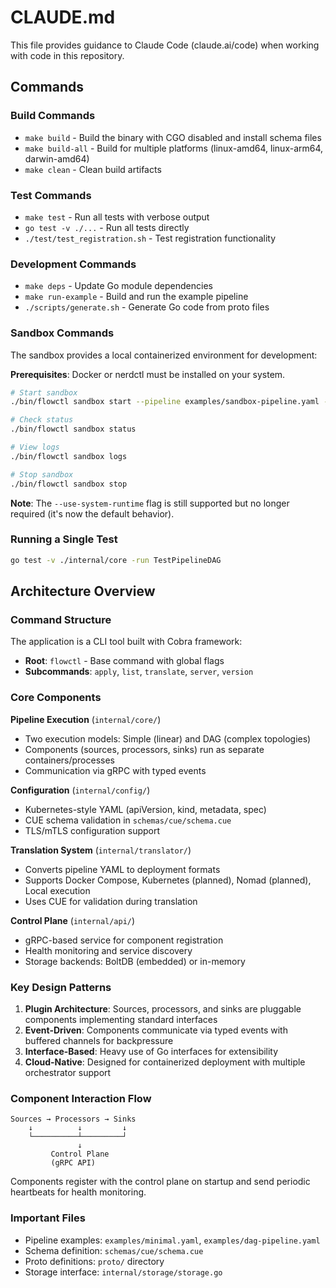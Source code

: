 # CLAUDE.md

This file provides guidance to Claude Code (claude.ai/code) when working with code in this repository.

## Commands

### Build Commands
- `make build` - Build the binary with CGO disabled and install schema files
- `make build-all` - Build for multiple platforms (linux-amd64, linux-arm64, darwin-amd64)
- `make clean` - Clean build artifacts

### Test Commands
- `make test` - Run all tests with verbose output
- `go test -v ./...` - Run all tests directly
- `./test/test_registration.sh` - Test registration functionality

### Development Commands
- `make deps` - Update Go module dependencies
- `make run-example` - Build and run the example pipeline
- `./scripts/generate.sh` - Generate Go code from proto files

### Sandbox Commands
The sandbox provides a local containerized environment for development:

**Prerequisites**: Docker or nerdctl must be installed on your system.

```bash
# Start sandbox
./bin/flowctl sandbox start --pipeline examples/sandbox-pipeline.yaml --services examples/sandbox.yaml

# Check status
./bin/flowctl sandbox status

# View logs
./bin/flowctl sandbox logs

# Stop sandbox
./bin/flowctl sandbox stop
```

**Note**: The `--use-system-runtime` flag is still supported but no longer required (it's now the default behavior).

### Running a Single Test
```bash
go test -v ./internal/core -run TestPipelineDAG
```

## Architecture Overview

### Command Structure
The application is a CLI tool built with Cobra framework:
- **Root**: `flowctl` - Base command with global flags
- **Subcommands**: `apply`, `list`, `translate`, `server`, `version`

### Core Components

**Pipeline Execution** (`internal/core/`)
- Two execution models: Simple (linear) and DAG (complex topologies)
- Components (sources, processors, sinks) run as separate containers/processes
- Communication via gRPC with typed events

**Configuration** (`internal/config/`)
- Kubernetes-style YAML (apiVersion, kind, metadata, spec)
- CUE schema validation in `schemas/cue/schema.cue`
- TLS/mTLS configuration support

**Translation System** (`internal/translator/`)
- Converts pipeline YAML to deployment formats
- Supports Docker Compose, Kubernetes (planned), Nomad (planned), Local execution
- Uses CUE for validation during translation

**Control Plane** (`internal/api/`)
- gRPC-based service for component registration
- Health monitoring and service discovery
- Storage backends: BoltDB (embedded) or in-memory

### Key Design Patterns

1. **Plugin Architecture**: Sources, processors, and sinks are pluggable components implementing standard interfaces
2. **Event-Driven**: Components communicate via typed events with buffered channels for backpressure
3. **Interface-Based**: Heavy use of Go interfaces for extensibility
4. **Cloud-Native**: Designed for containerized deployment with multiple orchestrator support

### Component Interaction Flow
```
Sources → Processors → Sinks
    ↓          ↓         ↓
    └──────────┴─────────┘
               ↓
         Control Plane
         (gRPC API)
```

Components register with the control plane on startup and send periodic heartbeats for health monitoring.

### Important Files
- Pipeline examples: `examples/minimal.yaml`, `examples/dag-pipeline.yaml`
- Schema definition: `schemas/cue/schema.cue`
- Proto definitions: `proto/` directory
- Storage interface: `internal/storage/storage.go`